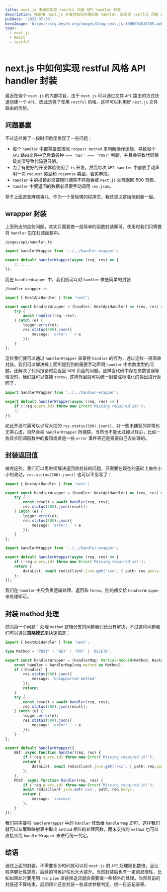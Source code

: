 ```yaml
---
title: next.js 中如何实现 restful 风格 API handler 封装
description: 在使用 next.js 开发时如何方便封装 handler，来实现 restful 风格 API。
pubDate: '2023-07-30'
heroImage: 'https://stg.heyfe.org/images/blog-next.js-1690694536769.webp'
tags:
  - next.js
  - React
  - restful
---
```


# next.js 中如何实现 restful 风格 API handler 封装

最近在做个 `next.js` 的内部项目，由于 `next.js` 可以通过文件 `API` 路由的方式快速创建一个 `API`，因此选择了使用 `restful` 风格，这样可以利用好 `next.js` 文件路由的优势。

## 问题暴露

不过这样做了一段时间后便发现了一些问题：

-   每个 `handler` 中都需要去按照 `request method` 来判断操作逻辑，导致每个 `API` 路由文件中充斥着各种 `=== 'GET' === 'POST'` 判断，并且会导致代码层级变深导致代码更丑陋。
-   为了有更好的开发体验使用了 `ts` 开发，然而每次 `API handler` 中都要手动声明一次 `request` 类型和 `response` 类型，着实麻烦。
-   `handler` 中的报错必须要随时捕获不然就会被 `next.js` 处理返回 500 页面。
-   `handler` 中要返回的数据必须要手动调用 `res.json`。

基于上面这些麻烦事儿，作为一个爱偷懒的程序员，我还是决定给他封装一层。

## wrapper 封装

上面列出的这些问题，其实只需要做一层简单的函数封装即可，使用时我们只需要将 `handler` 包在封装函数中。

`/pages/api/handler.ts`

```ts
import handlerWrapper from '../../handler-wrapper';

export default handlerWrapper(async (req, res) => {
    // ....
});
```

而在 `handlerWrapper` 中，我们则可以对 `handler` 做些简单的封装

`/handler-wrapper.ts`

```ts
import { NextApiHandler } from 'next';

export const handlerWrapper = (handler: NextApiHandler) => (req, res) => {
    try {
        await handler(req, res);
    } catch (e) {
        logger.error(e);
        res.status(500).json({
            message: 'error: ' + e
        });
    }
};
```

这样我们就可以通过 `handlerWrapper` 来掌控 `handler` 的行为，通过这样一层简单封装，我们可以解决掉上面所提到到的需要手动声明 `handler` 中参数类型的问题，还解决了代码报错时会返回 500 页面的问题。这样当代码中存在参数错误等情况时，我们就可以直接 `throw`，这样外层就可以统一封装成标准化的输出进行返回了。

```ts
import handlerWrapper from '../../handler-wrapper';

export default handlerWrapper(async (req, res) => {
    if (!req.query.id) throw new Error('Missing required id!');
    //
});
```

如此开发时遍可以少写大把的 `res.status(500).json()`，对一些未捕获的异常也无需心虚，自然会被 `handlerWrapper` 所捕获。当然也不能太过掉以轻心，比如一些异步回调函数中的报错或者是一些 `error` 事件等还是需要自己去处理的。

## 封装返回值

做完这些，我们可以再继续解决返回值封装的问题，只需要在现在的基础上做些小小的改动，`res.status(200).json()` 也可以不用写了：

```ts
import { NextApiHandler } from 'next';

export const handlerWrapper = (handler: NextApiHandler) => (req, res) => {
    try {
        const result = await handler(req, res);
        res.status(200).json(result);
    } catch (e) {
        logger.error(e);
        res.status(500).json({
            message: 'error: ' + e
        });
    }
};
```

```ts
import handlerWrapper from '../../handler-wrapper';

export default handlerWrapper(async (req, res) => {
    if (!req.query.id) throw new Error('Missing required id!');
    return {
        dataList: await redisClient.json.get('xxx', { path: req.query.id })
    };
});
```

我们在 `handler` 中只负责逻辑处理、返回和 `throw`，别的都交给 `handlerWrapper` 来处理即可。

## 封装 method 处理

然而第一个问题：处理 `method` 逻辑分支的问题我们还没有解决，不过这种问题我们可以通过**策略模式**来快速搞定：

```ts
import { NextApiHandler } from 'next';

type Method = 'POST' | 'GET' | 'PUT' | 'DELETE';

export const handlerWrapper = (handlerMap: Partial<Record<Method, NextApiHandler>>) => (req, res) => {
    const handler = handlerMap[req.method as Method];
    if (!handler) {
        res.status(500).json({
            message: 'Unsupported method'
        });
        return;
    }
    try {
        const result = await handler(req, res);
        res.status(200).json(result);
    } catch (e) {
        logger.error(e);
        res.status(500).json({
            message: 'error: ' + e
        });
    }
};
```

```ts
export default handlerWrapper({
    GET: async function handler(req, res) {
        if (!req.query.id) throw new Error('Missing required id!');
        return {
            dataList: await redisClient.json.get('xxx', { path: req.query.id })
        };
    },
    POST: async function handler(req, res) {
        if (!req.query.id) throw new Error('Missing required id!');
        await redisClient.json.set('xxx', path, req.body);
        return {
            message: 'success'
        };
    }
});
```

我们只需要将 `handlerWrapper` 中的 `handler` 修改给 `handlerMap` 即可，这样我们就可以从策略映射表中取出 `method` 相应的处理函数，而未支持的 `method` 也可以直接交给 `handlerWrapper` 来进行统一判定。

## 结语

通过上面的封装，不需要多少时间就可以将 `next.js` 的 `API` 处理简化数倍，且让程序健壮性更高，后续的可维护性也大大提升。当然封装后也有一定的局限性，比如如果此时要用到 `res.pipe` 直接推送流就会需要做一些额外的处理。当然目前的封装还不算结束，后期预计还会封装一些请求参数判定、统一日志记录等。
